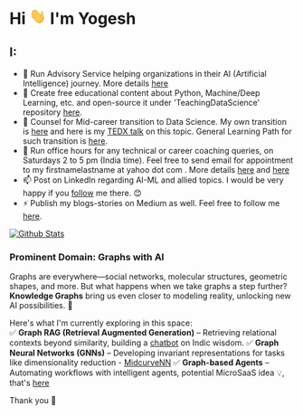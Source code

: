 # Hi <img src="https://raw.githubusercontent.com/ABSphreak/ABSphreak/master/gifs/Hi.gif" width="30px"> I'm Yogesh

## I:
- 🤖 Run Advisory Service helping organizations in their AI (Artificial Intelligence) journey. More details [here](./domains/Notes_AIAdvisory.md)
- 🌱 Create free educational content about Python, Machine/Deep Learning, etc. and open-source it under 'TeachingDataScience' repository [here](https://github.com/yogeshhk/TeachingDataScience).
- 👯 Counsel for Mid-career transition to Data Science. My own transition is [here](https://www.youtube.com/watch?v=IQzWosVzkM4) and here is my [TEDX talk](https://www.youtube.com/watch?v=-VbWRs7BsPY) on this topic. General Learning Path for such transition is [here](https://www.youtube.com/watch?v=-_8i6IQz8l8).
- 💬 Run office hours for any technical or career coaching queries, on Saturdays 2 to 5 pm (India time). Feel free to send email for appointment to my firstnamelastname at yahoo dot com . More details [here](https://www.linkedin.com/feed/update/urn:li:activity:6913670687291240448/) and [here](https://www.linkedin.com/feed/update/urn:li:activity:7147062487174070272/)
- 📫 Post on LinkedIn regarding AI-ML and allied topics. I would be very happy if you [follow](https://www.linkedin.com/in/yogeshkulkarni/) me there. 😊
- ⚡ Publish my blogs-stories on Medium as well. Feel free to follow me [here](https://yogeshharibhaukulkarni.medium.com/).

<!--- [![Top Languages](https://github-readme-stats.vercel.app/api/top-langs/?username=yogeshhk)](https://github.com/yogeshhk) -->
[![Github Stats](https://github-readme-stats.vercel.app/api?username=yogeshhk)](https://github.com/yogeshhk)

### Prominent Domain: Graphs with AI

Graphs are everywhere—social networks, molecular structures, geometric shapes, and more. But what happens when we take graphs a step further? **Knowledge Graphs** bring us even closer to modeling reality, unlocking new AI possibilities. 🚀  

Here's what I'm currently exploring in this space:  
✅ **Graph RAG (Retrieval Augmented Generation)** – Retrieving relational contexts beyond similarity, building a [chatbot](https://github.com/yogeshhk/Sarvadnya/tree/master/src/ask_yogasutra) on Indic wisdom.
✅ **Graph Neural Networks (GNNs)** – Developing invariant representations for tasks like dimensionality reduction - [MidcurveNN](https://github.com/yogeshhk/MidcurveNN)
✅ **Graph-based Agents** – Automating workflows with intelligent agents, potential MicroSaaS idea 💡, that's [here](https://github.com/yogeshhk/Sarvadnya/tree/master/src/qa_automation_langchain)  


Thank you 🙏

